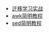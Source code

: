 * [迁移学习实战](https://www.zybuluo.com/liuhui0803/note/644770)
* [awk简明教程](http://coolshell.cn/articles/9070.html)
* [sed简明教程](http://coolshell.cn/articles/9104.html)
